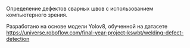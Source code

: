 Определение дефектов сварных швов с использованием компьютерного зрения.

Разработано на основе модели Yolov8, обученной на датасете https://universe.roboflow.com/final-year-project-kswbt/welding-defect-detection
